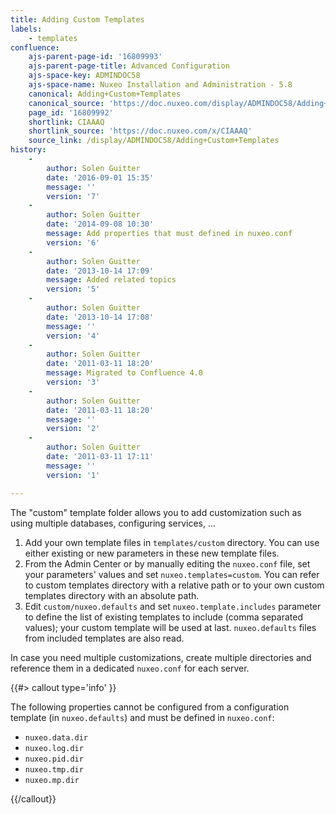 ```yaml
---
title: Adding Custom Templates
labels:
    - templates
confluence:
    ajs-parent-page-id: '16809993'
    ajs-parent-page-title: Advanced Configuration
    ajs-space-key: ADMINDOC58
    ajs-space-name: Nuxeo Installation and Administration - 5.8
    canonical: Adding+Custom+Templates
    canonical_source: 'https://doc.nuxeo.com/display/ADMINDOC58/Adding+Custom+Templates'
    page_id: '16809992'
    shortlink: CIAAAQ
    shortlink_source: 'https://doc.nuxeo.com/x/CIAAAQ'
    source_link: /display/ADMINDOC58/Adding+Custom+Templates
history:
    - 
        author: Solen Guitter
        date: '2016-09-01 15:35'
        message: ''
        version: '7'
    - 
        author: Solen Guitter
        date: '2014-09-08 10:30'
        message: Add properties that must defined in nuxeo.conf
        version: '6'
    - 
        author: Solen Guitter
        date: '2013-10-14 17:09'
        message: Added related topics
        version: '5'
    - 
        author: Solen Guitter
        date: '2013-10-14 17:08'
        message: ''
        version: '4'
    - 
        author: Solen Guitter
        date: '2011-03-11 18:20'
        message: Migrated to Confluence 4.0
        version: '3'
    - 
        author: Solen Guitter
        date: '2011-03-11 18:20'
        message: ''
        version: '2'
    - 
        author: Solen Guitter
        date: '2011-03-11 17:11'
        message: ''
        version: '1'

---
```

The "custom" template folder allows you to add customization such as using multiple databases, configuring services, ...

1.  Add your own template files in `templates/custom` directory.
    You can use either existing or new parameters in these new template files.
2.  From the Admin Center or by manually editing the `nuxeo.conf` file, set your parameters' values and set `nuxeo.templates=custom`.
    You can refer to custom templates directory with a relative path or to your own custom templates directory with an absolute path.
3.  Edit `custom/nuxeo.defaults` and set `nuxeo.template.includes` parameter to define the list of existing templates to include (comma separated values); your custom template will be used at last.
    `nuxeo.defaults` files from included templates are also read.

In case you need multiple customizations, create multiple directories and reference them in a dedicated `nuxeo.conf` for each server.

{{#> callout type='info' }}

The following properties cannot be configured from a configuration template (in&nbsp;`nuxeo.defaults`) and must be defined in&nbsp;`nuxeo.conf`:

*   `nuxeo.data.dir`
*   `nuxeo.log.dir`
*   `nuxeo.pid.dir`
*   `nuxeo.tmp.dir`
*   `nuxeo.mp.dir`

{{/callout}}

&nbsp;

&nbsp;